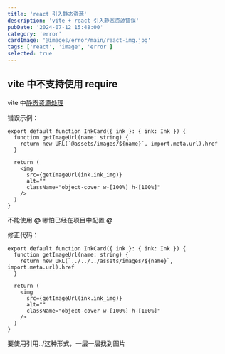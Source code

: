 ```yaml
---
title: 'react 引入静态资源'
description: 'vite + react 引入静态资源错误'
pubDate: '2024-07-12 15:48:00'
category: 'error'
cardImage: '@images/error/main/react-img.jpg'
tags: ['react', 'image', 'error']
selected: true
---
```


## vite 中不支持使用 require

vite 中[静态资源处理](https://www.vitejs.net/guide/assets.html#new-url-url-import-meta-url)

错误示例：

```tsx
export default function InkCard({ ink }: { ink: Ink }) {
  function getImageUrl(name: string) {
    return new URL(`@assets/images/${name}`, import.meta.url).href
  }

  return (
    <img
      src={getImageUrl(ink.ink_img)}
      alt=""
      className="object-cover w-[100%] h-[100%]"
    />
  )
}
```

不能使用 **@** 哪怕已经在项目中配置 **@**

修正代码：

```tsx
export default function InkCard({ ink }: { ink: Ink }) {
  function getImageUrl(name: string) {
    return new URL(`../../../assets/images/${name}`, import.meta.url).href
  }

  return (
    <img
      src={getImageUrl(ink.ink_img)}
      alt=""
      className="object-cover w-[100%] h-[100%]"
    />
  )
}
```

要使用引用../这种形式，一层一层找到图片
